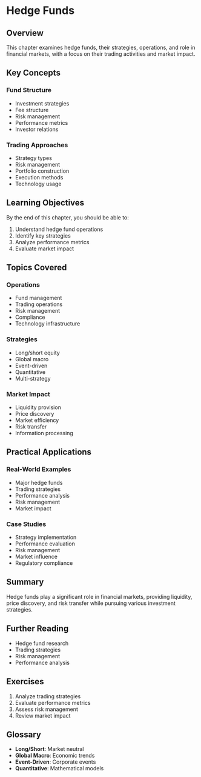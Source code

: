 # Hedge Funds

## Overview

This chapter examines hedge funds, their strategies, operations, and role in financial markets, with a focus on their trading activities and market impact.

## Key Concepts

### Fund Structure
- Investment strategies
- Fee structure
- Risk management
- Performance metrics
- Investor relations

### Trading Approaches
- Strategy types
- Risk management
- Portfolio construction
- Execution methods
- Technology usage

## Learning Objectives

By the end of this chapter, you should be able to:
1. Understand hedge fund operations
2. Identify key strategies
3. Analyze performance metrics
4. Evaluate market impact

## Topics Covered

### Operations
- Fund management
- Trading operations
- Risk management
- Compliance
- Technology infrastructure

### Strategies
- Long/short equity
- Global macro
- Event-driven
- Quantitative
- Multi-strategy

### Market Impact
- Liquidity provision
- Price discovery
- Market efficiency
- Risk transfer
- Information processing

## Practical Applications

### Real-World Examples
- Major hedge funds
- Trading strategies
- Performance analysis
- Risk management
- Market impact

### Case Studies
- Strategy implementation
- Performance evaluation
- Risk management
- Market influence
- Regulatory compliance

## Summary

Hedge funds play a significant role in financial markets, providing liquidity, price discovery, and risk transfer while pursuing various investment strategies.

## Further Reading

- Hedge fund research
- Trading strategies
- Risk management
- Performance analysis

## Exercises

1. Analyze trading strategies
2. Evaluate performance metrics
3. Assess risk management
4. Review market impact

## Glossary

- **Long/Short**: Market neutral
- **Global Macro**: Economic trends
- **Event-Driven**: Corporate events
- **Quantitative**: Mathematical models 